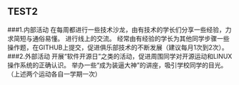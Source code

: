 TEST2
------
###1.内部活动
	在每周都进行一些技术沙龙，由有技术的学长们分享一些经验，力求简短与通俗易懂。
	进行线上的交流。
	经常由有经验的学长为其他同学步骤一些操作题，在GITHUB上提交，促进俱乐部技术的不断发展（建议每月1次到2次）。
###2.外部活动
	开展“软件开源日”之类的活动，促进周围同学对开源运动和LINUX操作系统的正确认识。
	举办一些“成为装逼大神”的讲座，吸引学校同学的目光。
	（上述两个运动各自一学期一次）
